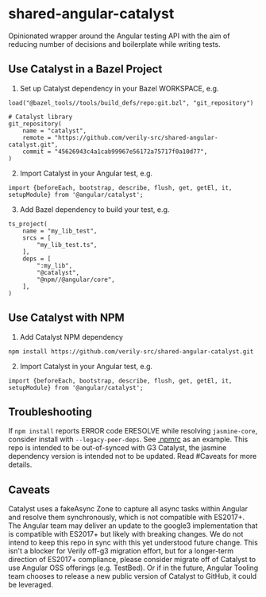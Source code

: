 # shared-angular-catalyst
Opinionated wrapper around the Angular testing API with the aim of reducing number of decisions and boilerplate while writing tests.

## Use Catalyst in a Bazel Project

1. Set up Catalyst dependency in your Bazel WORKSPACE, e.g.

```
load("@bazel_tools//tools/build_defs/repo:git.bzl", "git_repository")

# Catalyst library
git_repository(
    name = "catalyst",
    remote = "https://github.com/verily-src/shared-angular-catalyst.git",
    commit = "45626943c4a1cab99967e56172a75717f0a10d77",
)
```

2. Import Catalyst in your Angular test, e.g.

```
import {beforeEach, bootstrap, describe, flush, get, getEl, it, setupModule} from '@angular/catalyst';
```

3. Add Bazel dependency to build your test, e.g.

```
ts_project(
    name = "my_lib_test",
    srcs = [
        "my_lib_test.ts",
    ],
    deps = [
        ":my_lib",
        "@catalyst",
        "@npm//@angular/core",
    ],
)
```


## Use Catalyst with NPM
1. Add Catalyst NPM dependency

```
npm install https://github.com/verily-src/shared-angular-catalyst.git
```

2. Import Catalyst in your Angular test, e.g.

```
import {beforeEach, bootstrap, describe, flush, get, getEl, it, setupModule} from '@angular/catalyst';
```

## Troubleshooting
If `npm install` reports ERROR code ERESOLVE while resolving `jasmine-core`, consider install with
`--legacy-peer-deps`. See [.npmrc](https://github.com/verily-src/shared-angular-catalyst/blob/master/.npmrc)
as an example. This repo is intended to be out-of-synced with G3 Catalyst, the jasmine dependency version is
intended not to be updated. Read #Caveats for more details.


## Caveats
Catalyst uses a fakeAsync Zone to capture all async tasks within Angular and resolve them synchronously, which
is not compatible with ES2017+. The Angular team may deliver an update to the google3 implementation that is
compatible with ES2017+ but likely with breaking changes. We do not intend to keep this repo in sync with this
yet understood future change. This isn't a blocker for Verily off-g3 migration effort, but for a longer-term
direction of ES2017+ compliance, please consider migrate off of Catalyst to use Angular OSS offerings (e.g. TestBed).
Or if in the future, Angular Tooling team chooses to release a new public version of Catalyst to GitHub, it
could be leveraged.
